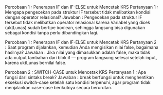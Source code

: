 Percobaan 1 : Penerapan IF dan IF-ELSE untuk Mencetak KRS 
Pertanyaan 1 : Mengapa pengecekan pada struktur IF tersebut tidak melibatkan kondisi dengan operator relasional?
Jawaban : Pengecekan pada struktur IF tersebut tidak melibatkan operator relasional karena Variabel yang dicek (uktLunas) sudah bertipe boolean, sehingga langsung bisa digunakan sebagai kondisi tanpa perlu dibandingkan lagi.

Percobaan 1 : Penerapan IF dan IF-ELSE untuk Mencetak KRS
Pertanyaan 2 : Saat program dijalankan, kemudian Anda mengisikan nilai false, bagaimana hasilnya?
Jawaban : Jika nilai yang dimasukkan adalah false, maka tidak ada output tambahan dari blok if — program langsung selesai setelah input, karena uktLunas bernilai false.

Percobaan 2 : SWITCH-CASE untuk Mencetak KRS
Pertanyaan 1 : Apa fungsi dari sintaks break?
Jawaban : break berfungsi untuk menghentikan eksekusi switch-case setelah satu kondisi terpenuhi, agar program tidak menjalankan case-case berikutnya secara berurutan.


